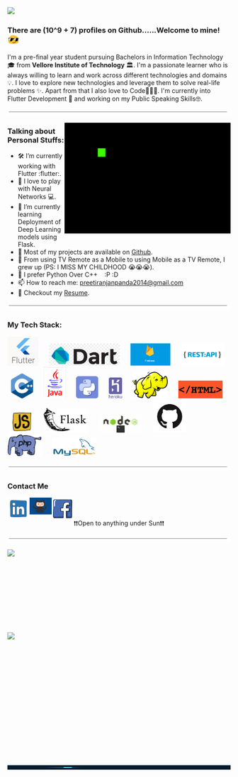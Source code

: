 <img src="https://github.com/ranjan-panda/Bio/blob/master/Powerfull-words-PixTeller%20(1)%20(1).gif" width="480px"></h2>&nbsp; &nbsp; &nbsp;

### There are (10^9 + 7) profiles on Github......Welcome to mine! <img src="https://github.com/ranjan-panda/Bio/blob/master/gifs/emoji.gif" width="27px">

I'm a pre-final year student pursuing Bachelors in Information Technology 🎓 from **Vellore Institute of Technology** 🏛. I'm a passionate learner who is always willing to learn and work across different technologies and domains 💡. I love to explore new technologies and leverage them to solve real-life problems ✨. Apart from that I also love to Code👨🏻‍💻. I'm currently into Flutter Development 🚀 and working on my Public Speaking Skills🤓.

<img src="https://github.com/ranjan-panda/Bio/blob/master/border.gif" width="1100px" height="10px"></h2>

<img align="right" height="250" width="375" alt="" src="https://github.com/ranjan-panda/Bio/blob/master/coding2.gif" />

### Talking about Personal Stuffs:

- 🛠 I’m currently working with Flutter :flutter:.
- :wrench: I love to play with Neural Networks :computer:.
- 🚀 I’m currently learning Deployment of Deep Learning models using Flask.
- 👾 Most of my projects are available on [Github](https://github.com/ranjan-panda/).
- 👨 From using TV Remote as a Mobile to using Mobile as a TV Remote, I grew up (PS: I MISS MY CHILDHOOD :sob::sob::sob:).
- 👅 I prefer Python Over C++ &nbsp; &nbsp;:P :D
- 📫 How to reach me: preetiranjanpanda2014@gmail.com
- 📝 Checkout my [Resume](https://github.com/ranjan-panda/ranjan-panda/blob/master/Resume.pdf).

<img src="https://github.com/ranjan-panda/Bio/blob/master/border.gif" width="1100px" height="10px"></h2>

### My Tech Stack:

<img src="https://github.com/ranjan-panda/Bio/blob/master/flutter.gif" width="70px"></h2>&nbsp; &nbsp; &nbsp;
<img src="https://github.com/ranjan-panda/Bio/blob/master/dart.png" height="50px"></h2>&nbsp; &nbsp; &nbsp;
<img src="https://github.com/ranjan-panda/Bio/blob/master/firebase.gif" height="50px"></h2>&nbsp; &nbsp; &nbsp;
<img src="https://github.com/ranjan-panda/Bio/blob/master/restapi.jpg" height="50px"></h2>&nbsp; &nbsp; &nbsp;
<img src="https://github.com/ranjan-panda/Bio/blob/master/cpp.png" width="50px"></h2>&nbsp; &nbsp; &nbsp;
<img src="https://github.com/ranjan-panda/Bio/blob/master/java.gif" width="50px"></h2>&nbsp; &nbsp; &nbsp;
<img src="https://github.com/ranjan-panda/Bio/blob/master/python%20gif.gif" width="50px"></h2>&nbsp; &nbsp; &nbsp;
<img src="https://github.com/ranjan-panda/Bio/blob/master/heroku.png" width="30px"></h2>&nbsp; &nbsp; &nbsp;
<img src="https://github.com/ranjan-panda/Bio/blob/master/hadoop.jpg" width="80px"></h2>&nbsp; &nbsp; &nbsp;
<img src="https://github.com/ranjan-panda/Bio/blob/master/html.gif" width="100px"></h2>&nbsp; &nbsp; &nbsp;
<img src="https://github.com/ranjan-panda/Bio/blob/master/javascript.gif" width="50px"></h2>&nbsp; &nbsp; &nbsp;
<img src="https://github.com/ranjan-panda/Bio/blob/master/flask.png" width="100px"></h2>&nbsp; &nbsp; &nbsp;
<img src="https://github.com/ranjan-panda/Bio/blob/master/nodejsnew.gif" width="100px"></h2>&nbsp; &nbsp; &nbsp;
<img src="https://github.com/ranjan-panda/Bio/blob/master/github.png" width="75px"></h2>&nbsp; &nbsp; &nbsp;
<img src="https://github.com/ranjan-panda/Bio/blob/master/php.gif" height="50px"></h2>&nbsp; &nbsp; &nbsp;
<img src="https://github.com/ranjan-panda/Bio/blob/master/mysql.jpg" width="100px"></h2>&nbsp; &nbsp; &nbsp;

<img src="https://github.com/ranjan-panda/Bio/blob/master/border.gif" width="1100px" height="10px"></h2>

### Contact Me <br>
[<img align="left" alt="https://www.linkedin.com/in/ranjan-panda/" width="50px" src="https://github.com/ranjan-panda/Bio/blob/master/linkedin.gif" />][linkedin]
[<img align="left" alt="https://github.com/ranjan-panda/" width="50px" src="https://github.com/ranjan-panda/Bio/blob/master/github.gif" />][github]
[<img align="left" alt="https://www.facebook.com/p.ranjan.panda.1" width="50px" src="https://github.com/ranjan-panda/Bio/blob/master/fb.gif" />][facebook]\
<br/>

:exclamation::exclamation:Open to anything under Sun:exclamation::exclamation:


<img src="https://github.com/ranjan-panda/Bio/blob/master/border.gif" width="1100px" height="10px"></h2>

<a href="https://github.com/ranjan-panda">
  <img align="left" src="https://github-readme-stats.vercel.app/api?username=ranjan-panda&show_icons=true&theme=merko&count_private=true" />
</a>
<br/><br/><br/><br/><br/><br/><br/><br/><br/><br/><br/>

<a href="https://github.com/ranjan-panda">
  <img align="left" height = "296px "src="https://github-readme-stats.vercel.app/api/top-langs/?username=ranjan-panda&theme=gruvbox" />
</a>




<img src="https://github.com/ranjan-panda/Bio/blob/master/add2.gif" width="1400px" height="10px"></h2>


[linkedin]:https://www.linkedin.com/in/ranjan-panda
[github]:https://github.com/ranjan-panda/
[facebook]:https://www.facebook.com/p.ranjan.panda.1
